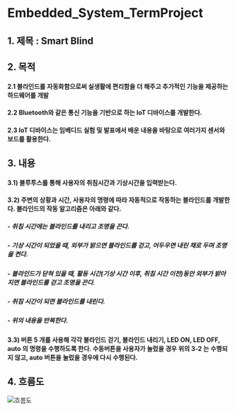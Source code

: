 Embedded_System_TermProject
==========
## 1. 제목 : Smart Blind
## 2. 목적 
#### 2.1 블라인드를 자동화함으로써 실생활에 편리함을 더 해주고 추가적인 기능을 제공하는 하드웨어를 개발
#### 2.2 Bluetooth와 같은 통신 기능을 기반으로 하는 IoT 디바이스를 개발한다.
#### 2.3 IoT 디바이스는 임베디드 실험 및 발표에서 배운 내용을 바탕으로 여러가지 센서와 보드를 활용한다.
  
## 3. 내용
#### 3.1) 블루투스를 통해 사용자의 취침시간과 기상시간을 입력받는다.
#### 3.2) 주변의 상황과 시간, 사용자의 명령에 따라 자동적으로 작동하는 블라인드를 개발한다. 블라인드의 작동 알고리즘은 아래와 같다.
##### - 취침 시간에는 블라인드를 내리고 조명을 끈다.
#####  - 기상 시간이 되었을 때, 외부가 밝으면 블라인드를 걷고, 어두우면 내린 채로 두며 조명을 켠다.
#####  - 블라인드가 닫혀 있을 때, 활동 시간(기상 시간 이후, 취침 시간 이전)동안 외부가 밝아지면 블라인드를 걷고 조명을 끈다.
#####  - 취침 시간이 되면 블라인드를 내린다.
#####  - 위의 내용을 반복한다.
#### 3.3) 버튼 5 개를 사용해 각각 블라인드 걷기, 블라인드 내리기, LED ON, LED OFF, auto 의 명령을 수행하도록 한다. 수동버튼을 사용자가 눌렀을 경우 위의 3-2 는 수행되지 않고, auto 버튼을 눌렀을 경우에 다시 수행된다.

## 4. 흐름도
![흐름도](https://user-images.githubusercontent.com/97718735/202163322-34e124fc-d41e-4561-ad67-c0b160329439.png)
